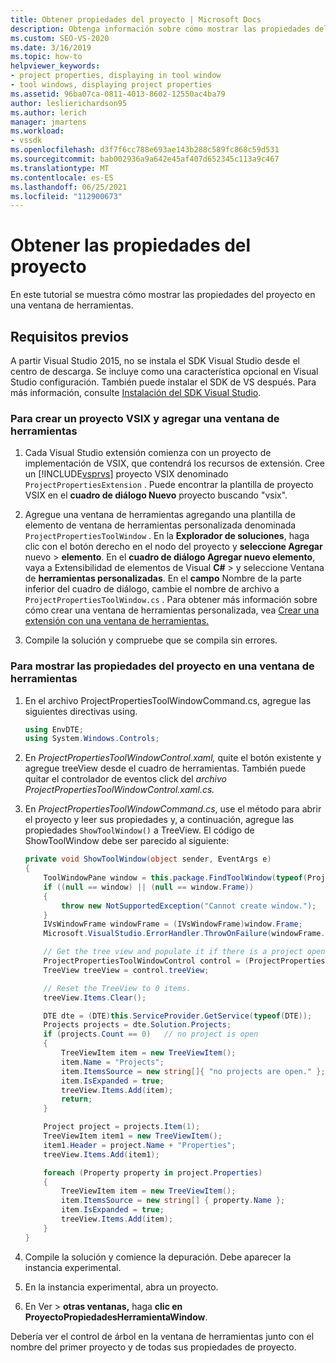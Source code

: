 ```yaml
---
title: Obtener propiedades del proyecto | Microsoft Docs
description: Obtenga información sobre cómo mostrar las propiedades del proyecto en una ventana de herramientas. En este ejemplo se muestra el control de árbol en la ventana de herramientas.
ms.custom: SEO-VS-2020
ms.date: 3/16/2019
ms.topic: how-to
helpviewer_keywords:
- project properties, displaying in tool window
- tool windows, displaying project properties
ms.assetid: 96ba07ca-0811-4013-8602-12550ac4ba79
author: leslierichardson95
ms.author: lerich
manager: jmartens
ms.workload:
- vssdk
ms.openlocfilehash: d3f7f6cc788e693ae143b288c589fc868c59d531
ms.sourcegitcommit: bab002936a9a642e45af407d652345c113a9c467
ms.translationtype: MT
ms.contentlocale: es-ES
ms.lasthandoff: 06/25/2021
ms.locfileid: "112900673"
---
```

# <a name="get-project-properties"></a>Obtener las propiedades del proyecto

En este tutorial se muestra cómo mostrar las propiedades del proyecto en una ventana de herramientas.

## <a name="prerequisites"></a>Requisitos previos

A partir Visual Studio 2015, no se instala el SDK Visual Studio desde el centro de descarga. Se incluye como una característica opcional en Visual Studio configuración. También puede instalar el SDK de VS después. Para más información, consulte [Instalación del SDK Visual Studio](../extensibility/installing-the-visual-studio-sdk.md).

### <a name="to-create-a-vsix-project-and-add-a-tool-window"></a>Para crear un proyecto VSIX y agregar una ventana de herramientas

1. Cada Visual Studio extensión comienza con un proyecto de implementación de VSIX, que contendrá los recursos de extensión. Cree un [!INCLUDE[vsprvs](../code-quality/includes/vsprvs_md.md)] proyecto VSIX denominado `ProjectPropertiesExtension` . Puede encontrar la plantilla de proyecto VSIX en el **cuadro de diálogo Nuevo** proyecto buscando "vsix".

2. Agregue una ventana de herramientas agregando una plantilla de elemento de ventana de herramientas personalizada denominada `ProjectPropertiesToolWindow` . En la **Explorador de soluciones**, haga clic con el botón derecho en el nodo del proyecto y **seleccione Agregar** nuevo  >  **elemento**. En el **cuadro de diálogo Agregar nuevo elemento**, vaya a Extensibilidad de elementos de Visual **C#**  >   y seleccione Ventana de **herramientas personalizadas**. En el **campo** Nombre de la parte inferior del cuadro de diálogo, cambie el nombre de archivo a `ProjectPropertiesToolWindow.cs` . Para obtener más información sobre cómo crear una ventana de herramientas personalizada, vea [Crear una extensión con una ventana de herramientas.](../extensibility/creating-an-extension-with-a-tool-window.md)

3. Compile la solución y compruebe que se compila sin errores.

### <a name="to-display-project-properties-in-a-tool-window"></a>Para mostrar las propiedades del proyecto en una ventana de herramientas

1. En el archivo ProjectPropertiesToolWindowCommand.cs, agregue las siguientes directivas using.

    ```csharp
    using EnvDTE;
    using System.Windows.Controls;

    ```

2. En *ProjectPropertiesToolWindowControl.xaml,* quite el botón existente y agregue treeView desde el cuadro de herramientas. También puede quitar el controlador de eventos click del *archivo ProjectPropertiesToolWindowControl.xaml.cs.*

3. En *ProjectPropertiesToolWindowCommand.cs*, use el método para abrir el proyecto y leer sus propiedades y, a continuación, agregue las propiedades `ShowToolWindow()` a TreeView. El código de ShowToolWindow debe ser parecido al siguiente:

    ```csharp
    private void ShowToolWindow(object sender, EventArgs e)
    {
        ToolWindowPane window = this.package.FindToolWindow(typeof(ProjectPropertiesToolWindow), 0, true);
        if ((null == window) || (null == window.Frame))
        {
            throw new NotSupportedException("Cannot create window.");
        }
        IVsWindowFrame windowFrame = (IVsWindowFrame)window.Frame;
        Microsoft.VisualStudio.ErrorHandler.ThrowOnFailure(windowFrame.Show());

        // Get the tree view and populate it if there is a project open.
        ProjectPropertiesToolWindowControl control = (ProjectPropertiesToolWindowControl)window.Content;
        TreeView treeView = control.treeView;

        // Reset the TreeView to 0 items.
        treeView.Items.Clear();

        DTE dte = (DTE)this.ServiceProvider.GetService(typeof(DTE));
        Projects projects = dte.Solution.Projects;
        if (projects.Count == 0)   // no project is open
        {
            TreeViewItem item = new TreeViewItem();
            item.Name = "Projects";
            item.ItemsSource = new string[]{ "no projects are open." };
            item.IsExpanded = true;
            treeView.Items.Add(item);
            return;
        }

        Project project = projects.Item(1);
        TreeViewItem item1 = new TreeViewItem();
        item1.Header = project.Name + "Properties";
        treeView.Items.Add(item1);

        foreach (Property property in project.Properties)
        {
            TreeViewItem item = new TreeViewItem();
            item.ItemsSource = new string[] { property.Name };
            item.IsExpanded = true;
            treeView.Items.Add(item);
        }
    }
    ```

4. Compile la solución y comience la depuración. Debe aparecer la instancia experimental.

5. En la instancia experimental, abra un proyecto.

6. En Ver  >  **otras ventanas,** haga **clic en ProyectoPropiedadesHerramientaWindow**.

  Debería ver el control de árbol en la ventana de herramientas junto con el nombre del primer proyecto y de todas sus propiedades de proyecto.
